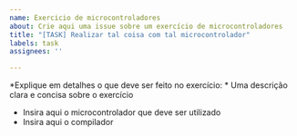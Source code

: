 ```yaml
---
name: Exercicio de microcontroladores
about: Crie aqui uma issue sobre um exercício de microcontroladores
title: "[TASK] Realizar tal coisa com tal microcontrolador"
labels: task
assignees: ''

---
```


*Explique em detalhes o que deve ser feito no exercício: *
Uma descrição clara e concisa sobre o exercício

* Insira aqui o microcontrolador que deve ser utilizado
* Insira aqui o compilador
